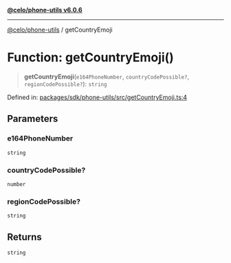[**@celo/phone-utils v6.0.6**](../README.md)

***

[@celo/phone-utils](../globals.md) / getCountryEmoji

# Function: getCountryEmoji()

> **getCountryEmoji**(`e164PhoneNumber`, `countryCodePossible?`, `regionCodePossible?`): `string`

Defined in: [packages/sdk/phone-utils/src/getCountryEmoji.ts:4](https://github.com/celo-org/developer-tooling/blob/master/packages/sdk/phone-utils/src/getCountryEmoji.ts#L4)

## Parameters

### e164PhoneNumber

`string`

### countryCodePossible?

`number`

### regionCodePossible?

`string`

## Returns

`string`
